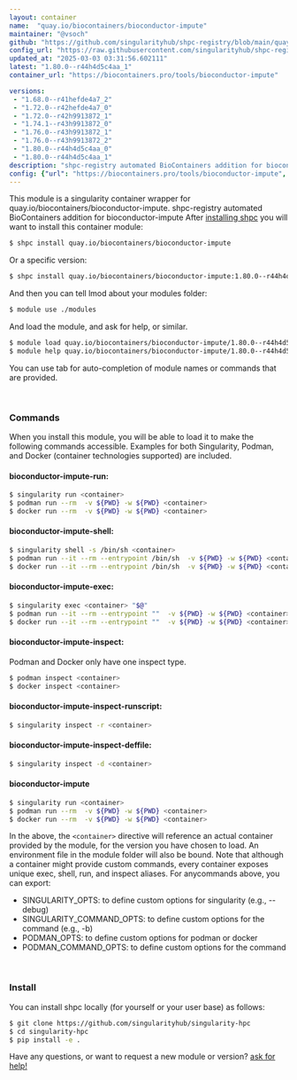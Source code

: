 ```yaml
---
layout: container
name:  "quay.io/biocontainers/bioconductor-impute"
maintainer: "@vsoch"
github: "https://github.com/singularityhub/shpc-registry/blob/main/quay.io/biocontainers/bioconductor-impute/container.yaml"
config_url: "https://raw.githubusercontent.com/singularityhub/shpc-registry/main/quay.io/biocontainers/bioconductor-impute/container.yaml"
updated_at: "2025-03-03 03:31:56.602111"
latest: "1.80.0--r44h4d5c4aa_1"
container_url: "https://biocontainers.pro/tools/bioconductor-impute"

versions:
 - "1.68.0--r41hefde4a7_2"
 - "1.72.0--r42hefde4a7_0"
 - "1.72.0--r42h9913872_1"
 - "1.74.1--r43h9913872_0"
 - "1.76.0--r43h9913872_1"
 - "1.76.0--r43h9913872_2"
 - "1.80.0--r44h4d5c4aa_0"
 - "1.80.0--r44h4d5c4aa_1"
description: "shpc-registry automated BioContainers addition for bioconductor-impute"
config: {"url": "https://biocontainers.pro/tools/bioconductor-impute", "maintainer": "@vsoch", "description": "shpc-registry automated BioContainers addition for bioconductor-impute", "latest": {"1.80.0--r44h4d5c4aa_1": "sha256:2c8d54beeb749b03edd4caf06cc219639366fb2a3fce74c397c163a97f794914"}, "tags": {"1.68.0--r41hefde4a7_2": "sha256:12ed9015057c455610ded717c4608a1e931187d0f109bc19b2b6f72643f95fbf", "1.72.0--r42hefde4a7_0": "sha256:bd15f61cf31fe3db77e84b4c4ca914eeb9ff12ee89d9ea6f6763eb8103bdd7a1", "1.72.0--r42h9913872_1": "sha256:3a23196b9708d5ff54a5e354b6a4c3b27845913395ac88055ae7271d1611d752", "1.74.1--r43h9913872_0": "sha256:24658456d0cdccf15223d4c88bc57813133b9ed7012288e837d2721b32fea6d9", "1.76.0--r43h9913872_1": "sha256:6ddb904d504d7dbc324cee05e75029117951eae698797c8c8c98c7284dcf2de1", "1.76.0--r43h9913872_2": "sha256:ba27283fb107d1e428dd4325f20ee2dbdf69a155434bfb2f4665110676fb2639", "1.80.0--r44h4d5c4aa_0": "sha256:6580a756ad38daff0fd1be47e387963c1261e53cfc251e151f2b88d7c3f2f2ed", "1.80.0--r44h4d5c4aa_1": "sha256:2c8d54beeb749b03edd4caf06cc219639366fb2a3fce74c397c163a97f794914"}, "docker": "quay.io/biocontainers/bioconductor-impute"}
---
```


This module is a singularity container wrapper for quay.io/biocontainers/bioconductor-impute.
shpc-registry automated BioContainers addition for bioconductor-impute
After [installing shpc](#install) you will want to install this container module:


```bash
$ shpc install quay.io/biocontainers/bioconductor-impute
```

Or a specific version:

```bash
$ shpc install quay.io/biocontainers/bioconductor-impute:1.80.0--r44h4d5c4aa_1
```

And then you can tell lmod about your modules folder:

```bash
$ module use ./modules
```

And load the module, and ask for help, or similar.

```bash
$ module load quay.io/biocontainers/bioconductor-impute/1.80.0--r44h4d5c4aa_1
$ module help quay.io/biocontainers/bioconductor-impute/1.80.0--r44h4d5c4aa_1
```

You can use tab for auto-completion of module names or commands that are provided.

<br>

### Commands

When you install this module, you will be able to load it to make the following commands accessible.
Examples for both Singularity, Podman, and Docker (container technologies supported) are included.

#### bioconductor-impute-run:

```bash
$ singularity run <container>
$ podman run --rm  -v ${PWD} -w ${PWD} <container>
$ docker run --rm  -v ${PWD} -w ${PWD} <container>
```

#### bioconductor-impute-shell:

```bash
$ singularity shell -s /bin/sh <container>
$ podman run --it --rm --entrypoint /bin/sh  -v ${PWD} -w ${PWD} <container>
$ docker run --it --rm --entrypoint /bin/sh  -v ${PWD} -w ${PWD} <container>
```

#### bioconductor-impute-exec:

```bash
$ singularity exec <container> "$@"
$ podman run --it --rm --entrypoint ""  -v ${PWD} -w ${PWD} <container> "$@"
$ docker run --it --rm --entrypoint ""  -v ${PWD} -w ${PWD} <container> "$@"
```

#### bioconductor-impute-inspect:

Podman and Docker only have one inspect type.

```bash
$ podman inspect <container>
$ docker inspect <container>
```

#### bioconductor-impute-inspect-runscript:

```bash
$ singularity inspect -r <container>
```

#### bioconductor-impute-inspect-deffile:

```bash
$ singularity inspect -d <container>
```



#### bioconductor-impute

```bash
$ singularity run <container>
$ podman run --rm  -v ${PWD} -w ${PWD} <container>
$ docker run --rm  -v ${PWD} -w ${PWD} <container>
```


In the above, the `<container>` directive will reference an actual container provided
by the module, for the version you have chosen to load. An environment file in the
module folder will also be bound. Note that although a container
might provide custom commands, every container exposes unique exec, shell, run, and
inspect aliases. For anycommands above, you can export:

 - SINGULARITY_OPTS: to define custom options for singularity (e.g., --debug)
 - SINGULARITY_COMMAND_OPTS: to define custom options for the command (e.g., -b)
 - PODMAN_OPTS: to define custom options for podman or docker
 - PODMAN_COMMAND_OPTS: to define custom options for the command

<br>

### Install

You can install shpc locally (for yourself or your user base) as follows:

```bash
$ git clone https://github.com/singularityhub/singularity-hpc
$ cd singularity-hpc
$ pip install -e .
```

Have any questions, or want to request a new module or version? [ask for help!](https://github.com/singularityhub/singularity-hpc/issues)